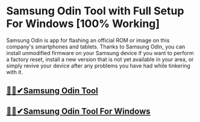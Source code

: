 # Samsung Odin Tool with Full Setup For Windows [100% Working]


Samsung Odin is app for flashing an official ROM or image on this company's smartphones and tablets. Thanks to Samsung Odin, you can install unmodified firmware on your Samsung device if you want to perform a factory reset, install a new version that is not yet available in your area, or simply revive your device after any problems you have had while tinkering with it.


## [🚀🎉✔Samsung Odin Tool](https://tinyurl.com/ycx9cmnc)

## [🚀🎉✔Samsung Odin Tool For Windows](https://tinyurl.com/ycx9cmnc)
